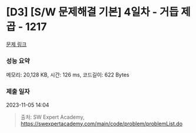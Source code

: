 # [D3] [S/W 문제해결 기본] 4일차 - 거듭 제곱 - 1217 

[문제 링크](https://swexpertacademy.com/main/code/problem/problemDetail.do?contestProbId=AV14dUIaAAUCFAYD) 

### 성능 요약

메모리: 20,128 KB, 시간: 126 ms, 코드길이: 622 Bytes

### 제출 일자

2023-11-05 14:04



> 출처: SW Expert Academy, https://swexpertacademy.com/main/code/problem/problemList.do